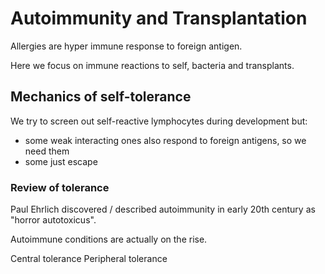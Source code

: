Autoimmunity and Transplantation
===

Allergies are hyper immune response to foreign antigen.

Here we focus on immune reactions to self, bacteria and transplants.

## Mechanics of self-tolerance

We try to screen out self-reactive lymphocytes during development but:

- some weak interacting ones also respond to foreign antigens, so we need them
- some just escape

### Review of tolerance

Paul Ehrlich discovered / described autoimmunity in early 20th century as
"horror autotoxicus".

Autoimmune conditions are actually on the rise.

Central tolerance
Peripheral tolerance
